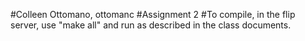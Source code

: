#Colleen Ottomano, ottomanc
#Assignment 2
#To compile, in the flip server, use "make all" and run as described in the class documents.
